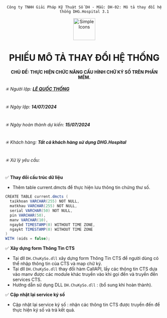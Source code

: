 <div align="center">

`Công ty TNHH Giải Pháp Kỹ Thuật Số DH - Mẫu: DH-02: Mô tả thay đổi hệ thống DHG.Hospital 3.1`

</div>

<div align="center">
  <img src="https://raw.githubusercontent.com/dh-hos/dhg.hospitalprinter/main/Deploy_Tools/Logo.ico" alt="Simple Icons" width=70>
  <h1>PHIẾU MÔ TẢ THAY ĐỔI HỆ THỐNG</h1>  
</div>
<div align="center">

#### CHỦ ĐỀ: THỰC HIỆN CHỨC NĂNG CẤU HÌNH CHỮ KÝ SỐ TRÊN PHẦN MỀM.

</div>

###### :eight_spoked_asterisk: Người lập: [**LÊ QUỐC THỐNG**](https://github.com/lequocthong29)

###### :eight_spoked_asterisk: Ngày lập: **14/07/2024**

###### :eight_spoked_asterisk: Ngày hoàn thành dự kiến: **15/07/2024**

###### :eight_spoked_asterisk: Khách hàng: **Tất cả khách hàng sử dụng DHG.Hospital**

###### :eight_spoked_asterisk: Xử lý yêu cầu:

:white_check_mark: **Thay đổi cấu trúc dữ liệu**
- Thêm table current.dmcts để thực hiện lưu thông tin chứng thư số.
```csharp
CREATE TABLE current.dmcts (
  taikhoan VARCHAR(255) NOT NULL,
  matkhau VARCHAR(255) NOT NULL,
  serial VARCHAR(50) NOT NULL,
  pin VARCHAR(50),
  manv VARCHAR(10),
  ngaybd TIMESTAMP(0) WITHOUT TIME ZONE,
  ngaykt TIMESTAMP(0) WITHOUT TIME ZONE
) 
WITH (oids = false);
```

:white_check_mark: **Xây dựng form Thông Tin CTS**
- Tại dll `DH.ChuKySo.dll` xây dựng form Thông Tin CTS để người dùng có thể nhập thông tin của CTS và map chữ ký.
- Tại dll `DH.ChuKySo.dll` thay đổi hàm CallAPI, lấy các thông tin CTS dựa vào manv được các module khác truyền vào khi gọi đến và truyền đến services CTS.
- Hướng dẫn sử dụng DLL `DH.ChuKySo.dll` : (bổ sung khi hoàn thành).

:white_check_mark: **Cập nhật lại service ký số**
- Cập nhật lại service ký số : nhận các thông tin CTS được truyền đến để thực hiện ký số và trả kết quả. 
